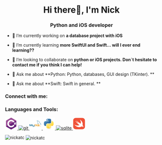 <h1 align="center">Hi there👋, I'm Nick</h1>
<h3 align="center">Python and iOS developer</h3>

- 🔭 I’m currently working on **a database project with iOS**

- 🌱 I’m currently learning **more SwiftUI and Swift... will I ever end learning??**

- 👯 I’m looking to collaborate on **python or iOS projects. Don´t hesitate to contact me if you think I can help!**

- 💬 Ask me about **Python:  Python, databases, GUI design (TKinter).  **

- 💬 Ask me about **Swift:  Swift in general.    **

<h3 align="left">Connect with me:</h3>
<p align="left">
</p>

<h3 align="left">Languages and Tools:</h3>
<p align="left"> <a href="https://www.w3schools.com/cs/" target="_blank" rel="noreferrer"> <img src="https://raw.githubusercontent.com/devicons/devicon/master/icons/csharp/csharp-original.svg" alt="csharp" width="40" height="40"/> </a> <a href="https://git-scm.com/" target="_blank" rel="noreferrer"> <img src="https://www.vectorlogo.zone/logos/git-scm/git-scm-icon.svg" alt="git" width="40" height="40"/> </a> <a href="https://www.mysql.com/" target="_blank" rel="noreferrer"> <img src="https://raw.githubusercontent.com/devicons/devicon/master/icons/mysql/mysql-original-wordmark.svg" alt="mysql" width="40" height="40"/> </a> <a href="https://www.python.org" target="_blank" rel="noreferrer"> <img src="https://raw.githubusercontent.com/devicons/devicon/master/icons/python/python-original.svg" alt="python" width="40" height="40"/> </a> <a href="https://www.sqlite.org/" target="_blank" rel="noreferrer"> <img src="https://www.vectorlogo.zone/logos/sqlite/sqlite-icon.svg" alt="sqlite" width="40" height="40"/> </a> <a href="https://developer.apple.com/swift/" target="_blank" rel="noreferrer"> <img src="https://raw.githubusercontent.com/devicons/devicon/master/icons/swift/swift-original.svg" alt="swift" width="40" height="40"/> </a> </p>

<p><img align="left" src="https://github-readme-stats.vercel.app/api/top-langs?username=nickatc&show_icons=true&locale=en&layout=compact" alt="nickatc" /></p>

<p>&nbsp;<img align="center" src="https://github-readme-stats.vercel.app/api?username=nickatc&show_icons=true&locale=en" alt="nickatc" /></p>


